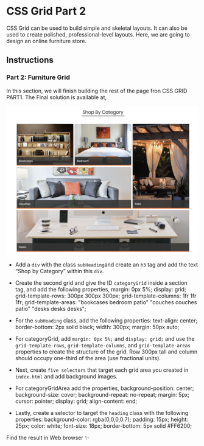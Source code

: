 # CSS Grid Part 2

CSS Grid can be used to build simple and skeletal layouts. It can also be used to create polished, professional-level layouts.
Here, we are going to design an online furniture store.

## Instructions

### Part 2: Furniture Grid 

In this section, we will finish building the rest of the page fron CSS GRID PART1. The Final solution is available at,

  ![Part 2 Solution](images/part-2-solution.png)

* Add a `div` with the class `subHeading`and create an `h3` tag and add the text “Shop by Category” within this `div`.

* Create the second grid and give the ID `categoryGrid` inside a section tag, and add the following properties,
            margin: 0px 5%;
            display: grid;
            grid-template-rows: 300px 300px 300px;
            grid-template-columns: 1fr 1fr 1fr;
            grid-template-areas:
            "bookcases bedroom patio"
            "couches couches patio"
            "desks desks desks";

* For the `subHeading` class, add the following properties:
              text-align: center;
              border-bottom: 2px solid black;
              width: 300px;
              margin: 50px auto;

* For categoryGrid, add `margin: 0px 5%;` and `display: grid;` and use the `grid-template-rows`, `grid-template-columns`, and `grid-template-areas` properties to create the structure of the grid. Row 300px tall and column should occupy one-third of the area (use fractional units).

* Next, create `five selectors` that target each grid area you created in `index.html` and add background images.

* For categoryGridArea add the properties,
          background-position: center;
          background-size: cover;
          background-repeat: no-repeat;
          margin: 5px;
          cursor: pointer;
          display: grid;
          align-content: end; 

* Lastly, create a selector to target the `heading` class with the following properties:
          background-color: rgba(0,0,0,0.7);
          padding: 15px;
          height: 25px;
          color: white;
          font-size: 18px;
          border-bottom: 5px solid #FF6200;
	
Find the result in Web browser ✨